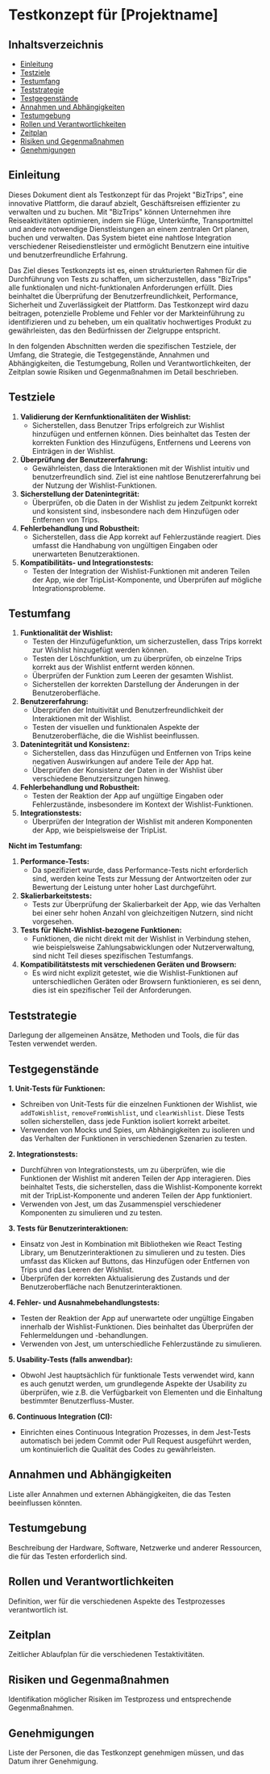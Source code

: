 # Testkonzept für [Projektname]

## Inhaltsverzeichnis

- [Einleitung](#einleitung)
- [Testziele](#testziele)
- [Testumfang](#testumfang)
- [Teststrategie](#teststrategie)
- [Testgegenstände](#testgegenstände)
- [Annahmen und Abhängigkeiten](#annahmen-und-abhängigkeiten)
- [Testumgebung](#testumgebung)
- [Rollen und Verantwortlichkeiten](#rollen-und-verantwortlichkeiten)
- [Zeitplan](#zeitplan)
- [Risiken und Gegenmaßnahmen](#risiken-und-gegenmaßnahmen)
- [Genehmigungen](#genehmigungen)

## Einleitung

Dieses Dokument dient als Testkonzept für das Projekt "BizTrips", eine innovative Plattform, die darauf abzielt, Geschäftsreisen effizienter zu verwalten und zu buchen. Mit "BizTrips" können Unternehmen ihre Reiseaktivitäten optimieren, indem sie Flüge, Unterkünfte, Transportmittel und andere notwendige Dienstleistungen an einem zentralen Ort planen, buchen und verwalten. Das System bietet eine nahtlose Integration verschiedener Reisedienstleister und ermöglicht Benutzern eine intuitive und benutzerfreundliche Erfahrung.

Das Ziel dieses Testkonzepts ist es, einen strukturierten Rahmen für die Durchführung von Tests zu schaffen, um sicherzustellen, dass "BizTrips" alle funktionalen und nicht-funktionalen Anforderungen erfüllt. Dies beinhaltet die Überprüfung der Benutzerfreundlichkeit, Performance, Sicherheit und Zuverlässigkeit der Plattform. Das Testkonzept wird dazu beitragen, potenzielle Probleme und Fehler vor der Markteinführung zu identifizieren und zu beheben, um ein qualitativ hochwertiges Produkt zu gewährleisten, das den Bedürfnissen der Zielgruppe entspricht.

In den folgenden Abschnitten werden die spezifischen Testziele, der Umfang, die Strategie, die Testgegenstände, Annahmen und Abhängigkeiten, die Testumgebung, Rollen und Verantwortlichkeiten, der Zeitplan sowie Risiken und Gegenmaßnahmen im Detail beschrieben.

## Testziele

1. **Validierung der Kernfunktionalitäten der Wishlist:**
   * Sicherstellen, dass Benutzer Trips erfolgreich zur Wishlist hinzufügen und entfernen können. Dies beinhaltet das Testen der korrekten Funktion des Hinzufügens, Entfernens und Leerens von Einträgen in der Wishlist.
2. **Überprüfung der Benutzererfahrung:**
   * Gewährleisten, dass die Interaktionen mit der Wishlist intuitiv und benutzerfreundlich sind. Ziel ist eine nahtlose Benutzererfahrung bei der Nutzung der Wishlist-Funktionen.
3. **Sicherstellung der Datenintegrität:**
   * Überprüfen, ob die Daten in der Wishlist zu jedem Zeitpunkt korrekt und konsistent sind, insbesondere nach dem Hinzufügen oder Entfernen von Trips.
4. **Fehlerbehandlung und Robustheit:**
   * Sicherstellen, dass die App korrekt auf Fehlerzustände reagiert. Dies umfasst die Handhabung von ungültigen Eingaben oder unerwarteten Benutzeraktionen.
5. **Kompatibilitäts- und Integrationstests:**
   * Testen der Integration der Wishlist-Funktionen mit anderen Teilen der App, wie der TripList-Komponente, und Überprüfen auf mögliche Integrationsprobleme.

## Testumfang

1. **Funktionalität der Wishlist:**
   * Testen der Hinzufügefunktion, um sicherzustellen, dass Trips korrekt zur Wishlist hinzugefügt werden können.
   * Testen der Löschfunktion, um zu überprüfen, ob einzelne Trips korrekt aus der Wishlist entfernt werden können.
   * Überprüfen der Funktion zum Leeren der gesamten Wishlist.
   * Sicherstellen der korrekten Darstellung der Änderungen in der Benutzeroberfläche.
2. **Benutzererfahrung:**
   * Überprüfen der Intuitivität und Benutzerfreundlichkeit der Interaktionen mit der Wishlist.
   * Testen der visuellen und funktionalen Aspekte der Benutzeroberfläche, die die Wishlist beeinflussen.
3. **Datenintegrität und Konsistenz:**
   * Sicherstellen, dass das Hinzufügen und Entfernen von Trips keine negativen Auswirkungen auf andere Teile der App hat.
   * Überprüfen der Konsistenz der Daten in der Wishlist über verschiedene Benutzersitzungen hinweg.
4. **Fehlerbehandlung und Robustheit:**
   * Testen der Reaktion der App auf ungültige Eingaben oder Fehlerzustände, insbesondere im Kontext der Wishlist-Funktionen.
5. **Integrationstests:**
   * Überprüfen der Integration der Wishlist mit anderen Komponenten der App, wie beispielsweise der TripList.

**Nicht im Testumfang:**

1. **Performance-Tests:**
   * Da spezifiziert wurde, dass Performance-Tests nicht erforderlich sind, werden keine Tests zur Messung der Antwortzeiten oder zur Bewertung der Leistung unter hoher Last durchgeführt.
2. **Skalierbarkeitstests:**
   * Tests zur Überprüfung der Skalierbarkeit der App, wie das Verhalten bei einer sehr hohen Anzahl von gleichzeitigen Nutzern, sind nicht vorgesehen.
3. **Tests für Nicht-Wishlist-bezogene Funktionen:**
   * Funktionen, die nicht direkt mit der Wishlist in Verbindung stehen, wie beispielsweise Zahlungsabwicklungen oder Nutzerverwaltung, sind nicht Teil dieses spezifischen Testumfangs.
4. **Kompatibilitätstests mit verschiedenen Geräten und Browsern:**
   * Es wird nicht explizit getestet, wie die Wishlist-Funktionen auf unterschiedlichen Geräten oder Browsern funktionieren, es sei denn, dies ist ein spezifischer Teil der Anforderungen.

## Teststrategie

Darlegung der allgemeinen Ansätze, Methoden und Tools, die für das Testen verwendet werden.

## Testgegenstände

**1. Unit-Tests für Funktionen:**

* Schreiben von Unit-Tests für die einzelnen Funktionen der Wishlist, wie `addToWishlist`, `removeFromWishlist`, und `clearWishlist`. Diese Tests sollen sicherstellen, dass jede Funktion isoliert korrekt arbeitet.
* Verwenden von Mocks und Spies, um Abhängigkeiten zu isolieren und das Verhalten der Funktionen in verschiedenen Szenarien zu testen.

**2. Integrationstests:**

* Durchführen von Integrationstests, um zu überprüfen, wie die Funktionen der Wishlist mit anderen Teilen der App interagieren. Dies beinhaltet Tests, die sicherstellen, dass die Wishlist-Komponente korrekt mit der TripList-Komponente und anderen Teilen der App funktioniert.
* Verwenden von Jest, um das Zusammenspiel verschiedener Komponenten zu simulieren und zu testen.

**3. Tests für Benutzerinteraktionen:**

* Einsatz von Jest in Kombination mit Bibliotheken wie React Testing Library, um Benutzerinteraktionen zu simulieren und zu testen. Dies umfasst das Klicken auf Buttons, das Hinzufügen oder Entfernen von Trips und das Leeren der Wishlist.
* Überprüfen der korrekten Aktualisierung des Zustands und der Benutzeroberfläche nach Benutzerinteraktionen.

**4. Fehler- und Ausnahmebehandlungstests:**

* Testen der Reaktion der App auf unerwartete oder ungültige Eingaben innerhalb der Wishlist-Funktionen. Dies beinhaltet das Überprüfen der Fehlermeldungen und -behandlungen.
* Verwenden von Jest, um unterschiedliche Fehlerzustände zu simulieren.

**5. Usability-Tests (falls anwendbar):**

* Obwohl Jest hauptsächlich für funktionale Tests verwendet wird, kann es auch genutzt werden, um grundlegende Aspekte der Usability zu überprüfen, wie z.B. die Verfügbarkeit von Elementen und die Einhaltung bestimmter Benutzerfluss-Muster.

**6. Continuous Integration (CI):**

* Einrichten eines Continuous Integration Prozesses, in dem Jest-Tests automatisch bei jedem Commit oder Pull Request ausgeführt werden, um kontinuierlich die Qualität des Codes zu gewährleisten.

## Annahmen und Abhängigkeiten

Liste aller Annahmen und externen Abhängigkeiten, die das Testen beeinflussen könnten.

## Testumgebung

Beschreibung der Hardware, Software, Netzwerke und anderer Ressourcen, die für das Testen erforderlich sind.

## Rollen und Verantwortlichkeiten

Definition, wer für die verschiedenen Aspekte des Testprozesses verantwortlich ist.

## Zeitplan

Zeitlicher Ablaufplan für die verschiedenen Testaktivitäten.

## Risiken und Gegenmaßnahmen

Identifikation möglicher Risiken im Testprozess und entsprechende Gegenmaßnahmen.

## Genehmigungen

Liste der Personen, die das Testkonzept genehmigen müssen, und das Datum ihrer Genehmigung.
